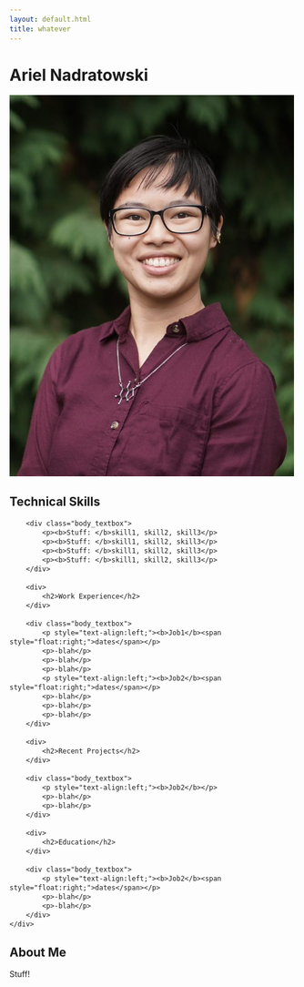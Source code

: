 ```yaml
---
layout: default.html
title: whatever
---
```


<div>
    <h1>Ariel Nadratowski</h1>
</div>

<div class="htextbox">
    <div>
        <img src="assets/profile_pic.jpg" width="500"> 
    </div>
    <div class="textbox">
        <div>
            <h2>Technical Skills</h2>
        </div>

        <div class="body_textbox">
            <p><b>Stuff: </b>skill1, skill2, skill3</p>
            <p><b>Stuff: </b>skill1, skill2, skill3</p>
            <p><b>Stuff: </b>skill1, skill2, skill3</p>
            <p><b>Stuff: </b>skill1, skill2, skill3</p>
        </div>

        <div>
            <h2>Work Experience</h2>
        </div>

        <div class="body_textbox">
            <p style="text-align:left;"><b>Job1</b><span style="float:right;">dates</span></p>
            <p>-blah</p>
            <p>-blah</p>
            <p>-blah</p>
            <p style="text-align:left;"><b>Job2</b><span style="float:right;">dates</span></p>
            <p>-blah</p>
            <p>-blah</p>
            <p>-blah</p>
        </div>

        <div>
            <h2>Recent Projects</h2>
        </div>

        <div class="body_textbox">
            <p style="text-align:left;"><b>Job2</b></p>
            <p>-blah</p>
            <p>-blah</p>
        </div>

        <div>
            <h2>Education</h2>
        </div>

        <div class="body_textbox">
            <p style="text-align:left;"><b>Job2</b><span style="float:right;">dates</span></p>
            <p>-blah</p>
            <p>-blah</p>
        </div>
    </div>
</div>

<div class="textbox">
    <h2>About Me</h2>
    <p>Stuff!</p>
</div>